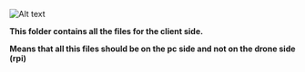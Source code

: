 ![Alt text](https://cdn3.iconfinder.com/data/icons/desktop-computer-colored/48/Desktop___Services_Artboard_5-512.png)




**This folder contains all the files for the client side.**

**Means that all this files should be on the pc side and not on the drone side (rpi)**
